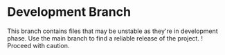 # Development Branch
This branch contains files that may be unstable as they're in development phase.
Use the main branch to find a reliable release of the project.
! Proceed with caution.
